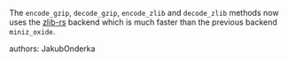 The `encode_gzip`, `decode_gzip`, `encode_zlib` and `decode_zlib` methods now uses the [zlib-rs](https://github.com/trifectatechfoundation/zlib-rs) backend
which is much faster than the previous backend `miniz_oxide`.

authors: JakubOnderka
